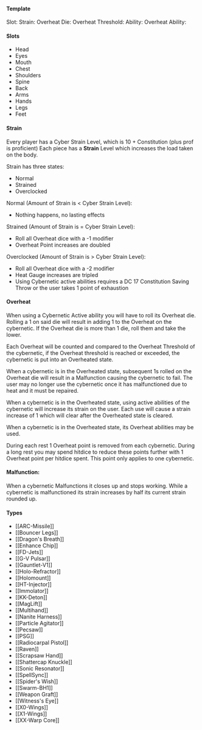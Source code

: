 #### Template
Slot: 
Strain:
Overheat Die:
Overheat Threshold: 
Ability:
Overheat Ability:
#### Slots
- Head
- Eyes
- Mouth
- Chest
- Shoulders
- Spine
- Back
- Arms
- Hands
- Legs
- Feet

#### Strain
Every player has a Cyber Strain Level, which is 10 + Constitution (plus prof is proficient) 
Each piece has a **Strain** Level which increases the load taken on the body. 

Strain has three states:
- Normal
- Strained
- Overclocked

Normal (Amount of Strain is < Cyber Strain Level):
- Nothing happens, no lasting effects

Strained (Amount of Strain is = Cyber Strain Level):
- Roll all Overheat dice with a -1 modifier
- Overheat Point increases are doubled

Overclocked (Amount of Strain is > Cyber Strain Level):
- Roll all Overheat dice with a -2 modifier
- Heat Gauge increases are tripled
- Using Cybernetic active abilities requires a DC 17 Constitution Saving Throw or the user takes 1 point of exhaustion




#### Overheat
When using a Cybernetic Active ability you will have to roll its Overheat die. Rolling a 1 on said die will result in adding 1 to the Overheat on the cybernetic. If the Overheat die is more than 1 die, roll them and take the lower.

Each Overheat will be counted and compared to the Overheat Threshold of the cybernetic, if the Overheat threshold is reached or exceeded, the cybernetic is put into an Overheated state. 

When a cybernetic is in the Overheated state, subsequent 1s rolled on the Overheat die will result in a Malfunction causing the cybernetic to fail. The user may no longer use the cybernetic once it has malfunctioned due to heat and it must be repaired.

When a cybernetic is in the Overheated state, using active abilities of the cybernetic will increase its strain on the user. Each use will cause a strain increase of 1 which will clear after the Overheated state is cleared.

When a cybernetic is in the Overheated state, its Overheat abilities may be used.

During each rest 1 Overheat point is removed from each cybernetic. During a long rest you may spend hitdice to reduce these points further with 1 Overheat point per hitdice spent. This point only applies to one cybernetic. 

#### Malfunction:
When a cybernetic Malfunctions it closes up and stops working. While a cybernetic is malfunctioned its strain increases by half its current strain rounded up. 
#### Types
- [[ARC-Missile]]
- [[Bouncer Legs]]
- [[Dragon's Breath]]
- [[Enhance Chip]]
- [[FD-Jets]]
- [[G-V Pulsar]]
- [[Gauntlet-V1]]
- [[Holo-Refractor]]
- [[Holomount]]
- [[HT-Injector]] 
- [[Immolator]]
- [[KK-Deton]]
- [[MagLift]]
- [[Multihand]]
- [[Nanite Harness]]
- [[Particle Agitator]]
- [[Pecsaw]]
- [[PSG]]
- [[Radiocarpal Pistol]]
- [[Raven]]
- [[Scrapsaw Hand]]
- [[Shattercap Knuckle]]
- [[Sonic Resonator]] 
- [[SpellSync]]
- [[Spider's Wish]]
- [[Swarm-BH1]]
- [[Weapon Graft]]
- [[Witness's Eye]]
- [[X0-Wings]]
- [[X1-Wings]]
- [[XX-Warp Core]]